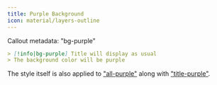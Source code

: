 ```yaml
---
title: Purple Background
icon: material/layers-outline
---
```


Callout metadata: "bg-purple"

```md
> [!info|bg-purple] Title will display as usual
> The background color will be purple
```

The style itself is also applied to ["all-purple"](../combined-styling/page-4.md)
along with ["title-purple"](../title-styling/page-4.md).

